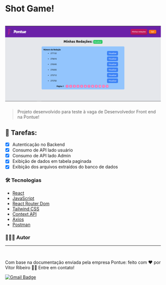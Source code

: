 # Shot Game!

<h1 align="center">
  <img alt="Pontue!" title="Pontue" src="src/assets/bannerPontue.png" />
</h1>

> Projeto desenvolvido para teste à vaga de Desenvolvedor Front end na Pontue!

## 🚀 Tarefas:

- [x] Autenticação no Backend
- [x] Consumo de API lado usuário
- [x] Consumo de API lado Admin
- [x] Exibição de dados em tabela paginada
- [x] Exibição dos arquivos extraídos do banco de dados

### 🛠 Tecnologias

- [React](https://reactjs.org/)
- [JavaScript](https://developer.mozilla.org/pt-BR/docs/Web/JavaScript)
- [React Router Dom](https://reactrouter.com/en/main)
- [Tailwind CSS](https://tailwindcss.com/)
- [Context API](https://legacy.reactjs.org/docs/context.htmle)
- [Axios](https://axios-http.com/ptbr/docs/intro)
- [Postman](https://www.postman.com/)

### 👨🏾‍💻 Autor
---

 <img style="border-radius: 50%;" src="https://github.com/vitorrdc.png" width="100px;" alt=""/>

Com base na documentação enviada pela empresa Pontue: feito com ❤️ por Vitor Ribeiro 👋🏽 Entre em contato!


[![Gmail Badge](https://img.shields.io/badge/-vitor.camposrdc@gmail.com-c14438?style=flat-square&logo=Gmail&logoColor=white&link=mailto:vitor.camposrdc@gmail.com)](mailto:vitor.camposrdc@gmail.com)
